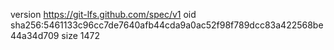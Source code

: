 version https://git-lfs.github.com/spec/v1
oid sha256:5461133c96cc7de7640afb44cda9a0ac52f98f789dcc83a422568be44a34d709
size 1472
